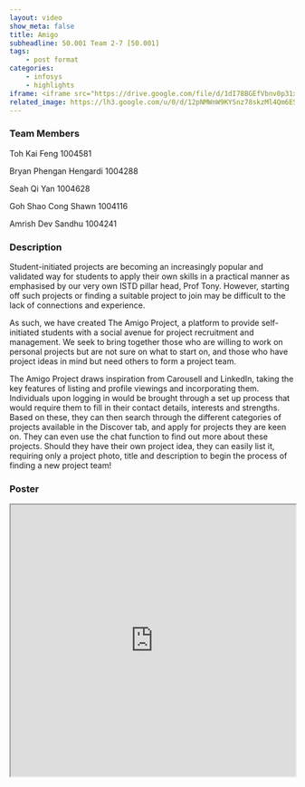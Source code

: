 ```yaml
---
layout: video
show_meta: false
title: Amigo
subheadline: 50.001 Team 2-7 [50.001]
tags:
    - post format
categories:
    - infosys
    - highlights
iframe: <iframe src="https://drive.google.com/file/d/1dI78BGEfVbnv0p31xfcEi9v6ny0N0P2E/preview" width="320" height="240"></iframe>
related_image: https://lh3.google.com/u/0/d/12pNMWnW9KYSnz78skzMl4Qm6ESfShlWx=w300-h300-p-k-nu-iv1
---
```


### Team Members

Toh Kai Feng 1004581

Bryan Phengan Hengardi 1004288

Seah Qi Yan 1004628

Goh Shao Cong Shawn 1004116

Amrish Dev Sandhu 1004241  

### Description

Student-initiated projects are becoming an increasingly popular and validated way for students to apply their own skills in a practical manner as emphasised by our very own ISTD pillar head, Prof Tony. However, starting off such projects or finding a suitable project to join may be difficult to the lack of connections and experience.

As such, we have created The Amigo Project, a platform to provide self-initiated students with a social avenue for project recruitment and management. We seek to bring together those who are willing to work on personal projects but are not sure on what to start on, and those who have project ideas in mind but need others to form a project team.

The Amigo Project draws inspiration from Carousell and LinkedIn, taking the key features of listing and profile viewings and incorporating them. Individuals upon logging in would be brought through a set up process that would require them to fill in their contact details, interests and strengths. Based on these, they can then search through the different categories of projects available in the Discover tab, and apply for projects they are keen on. They can even use the chat function to find out more about these projects. Should they have their own project idea, they can easily list it, requiring only a project photo, title and description to begin the process of finding a new project team!

### Poster

<iframe src="https://drive.google.com/uc?id=12pNMWnW9KYSnz78skzMl4Qm6ESfShlWx" width="100%" height="480px" />
